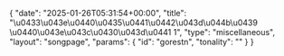{
    "date": "2025-01-26T05:31:54+00:00",
    "title": "\u0433\u043e\u0440\u0435\u0441\u0442\u043d\u044b\u0439 \u0440\u043e\u043c\u0430\u043d\u0441 1",
    "type": "miscellaneous",
    "layout": "songpage",
    "params": {
        "id": "gorestn",
        "tonality": ""
    }
}